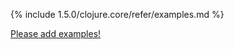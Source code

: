 {% include 1.5.0/clojure.core/refer/examples.md %}

[Please add examples!](https://github.com/arrdem/grimoire/edit/master/_includes/1.6.0/clojure.core/refer/examples.md)
